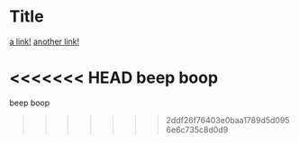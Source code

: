 # Title

[a link!](https://something.com)
[another link!](some-page.html)

<<<<<<< HEAD
beep boop
=======
[](hello) beep boop
>>>>>>> 2ddf26f76403e0baa1789d5d0956e6c735c8d0d9
